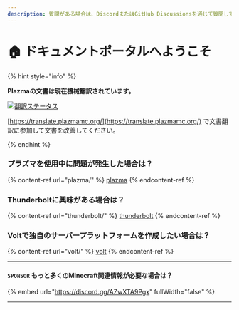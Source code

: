 ```yaml
---
description: 質問がある場合は、DiscordまたはGitHub Discussionsを通じて質問してください。
---
```


# 🏠 ドキュメントポータルへようこそ

{% hint style="info" %}

**Plazmaの文書は現在機械翻訳されています。**

[![翻訳ステータス](https://badge.plazmamc.org/internal/crowdin)](https://translate.plazmamc.org/)

[https://translate.plazmamc.org/](https://translate.plazmamc.org/) で文書翻訳に参加して文書を改善してください。

{% endhint %}

### プラズマを使用中に問題が発生した場合は？

{% content-ref url="plazma/" %}
[plazma](plazma/)
{% endcontent-ref %}

### Thunderboltに興味がある場合は？

{% content-ref url="thunderbolt/" %}
[thunderbolt](thunderbolt/)
{% endcontent-ref %}

### Voltで独自のサーバープラットフォームを作成したい場合は？

{% content-ref url="volt/" %}
[volt](volt/)
{% endcontent-ref %}

***

#### `SPONSOR` もっと多くのMinecraft関連情報が必要な場合は？ <a href="#etc-1" id="etc-1"></a>

{% embed url="https://discord.gg/AZwXTA9Pgx" fullWidth="false" %}

***
